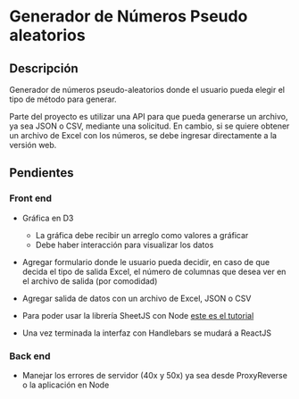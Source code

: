 # Generador de Números Pseudo aleatorios

## Descripción

Generador de números pseudo-aleatorios donde el usuario pueda elegir el tipo de método para generar.

Parte del proyecto es utilizar una API para que pueda generarse un archivo, ya sea JSON o CSV, mediante una solicitud. En cambio, si se quiere obtener un archivo de Excel con los números, se debe ingresar directamente a la versión web.

## Pendientes

### Front end

* Gráfica en D3
  * La gráfica debe recibir un arreglo como valores a gráficar
  * Debe haber interacción para visualizar los datos

* Agregar formulario donde le usuario pueda decidir, en caso de que decida el tipo de salida Excel, el número de columnas que desea ver en el archivo de salida (por comodidad)
* Agregar salida de datos con un archivo de Excel, JSON o CSV
* Para poder usar la librería SheetJS con Node [este es el tutorial](https://github.com/SheetJS/js-xlsx/tree/master/demos/server)

* Una vez terminada la interfaz con Handlebars se mudará a ReactJS

### Back end

* Manejar los errores de servidor (40x y 50x) ya sea desde ProxyReverse o la aplicación en Node
